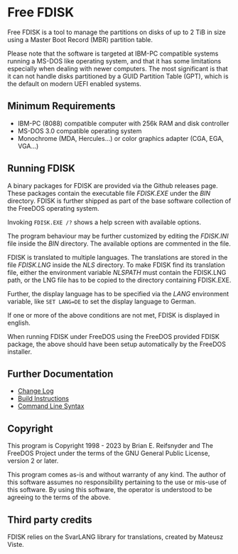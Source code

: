 # Free FDISK
Free FDISK is a tool to manage the partitions on disks of up to
2 TiB in size using a Master Boot Record (MBR) partition table.

Please note that the software is targeted at IBM-PC compatible systems running
a MS-DOS like operating system, and that it has some limitations
especially when dealing with newer computers.
The most significant is that it can not handle disks partitioned by a
GUID Partition Table (GPT), which is the default on modern UEFI enabled
systems.

## Minimum Requirements
 - IBM-PC (8088) compatible computer with 256k RAM and disk controller
 - MS-DOS 3.0 compatible operating system
 - Monochrome (MDA, Hercules...) or color graphics adapter (CGA, EGA, VGA...)

## Running FDISK
A binary packages for FDISK are provided via the Github releases page. These
packages contain the executable file _FDISK.EXE_ under the _BIN_ directory.
FDISK is further shipped as part of the base software collection of the
FreeDOS operating system.

Invoking `FDISK.EXE /?` shows a help screen with available options.

The program behaviour may be further customized by editing the _FDISK.INI_
file inside the _BIN_ directory. The available options are commented in the
file.

FDISK is translated to multiple languages. The translations are stored in the
file _FDISK.LNG_ inside the _NLS_ directory. To make FDISK find its
translation file, either the environment variable _NLSPATH_ must contain
the FDISK.LNG path, or the LNG file has to be copied to the directory
containing FDISK.EXE.

Further, the display language has to be specified via the _LANG_ environment
variable, like `SET LANG=DE` to set the display language to German.

If one or more of the above conditions are not met, FDISK is displayed in
english.

When running FDISK under FreeDOS using the FreeDOS provided FDISK
package, the above should have been setup automatically by the FreeDOS
installer.

## Further Documentation
 - [Change Log](doc/fdisk/CHANGES.md)
 - [Build Instructions](doc/fdisk/INSTALL.md)
 - [Command Line Syntax](doc/fdisk/USAGE.md)

## Copyright

This program is Copyright 1998 - 2023 by Brian E. Reifsnyder and The FreeDOS
Project under the terms of the GNU General Public License, version 2 or later.

This program comes as-is and without warranty of any kind. The author of
this software assumes no responsibility pertaining to the use or mis-use of
this software. By using this software, the operator is understood to be
agreeing to the terms of the above.

## Third party credits
FDISK relies on the SvarLANG library for translations, created by
Mateusz Viste.
